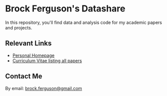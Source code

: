 # Brock Ferguson's Datashare

In this repository, you'll find data and analysis code for my academic papers and projects.

## Relevant Links

* [Personal Homepage](http://www.brockferguson.com)
* [Curriculum Vitae listing all papers](http://www.brockferguson.com/brock-ferguson-cv.pdf)

## Contact Me

By email: brock.ferguson@gmail.com
